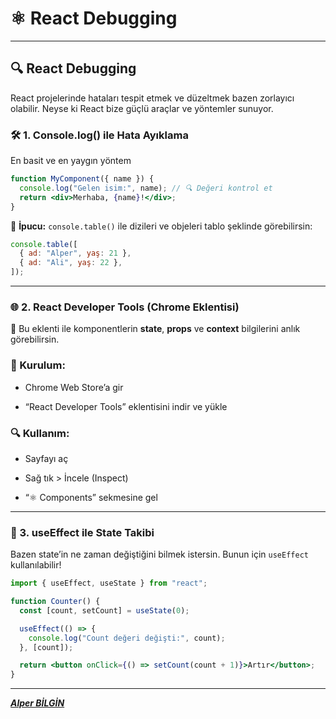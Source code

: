 # ⚛️ React Debugging

---

## 🔍 React Debugging

React projelerinde hataları tespit etmek ve düzeltmek bazen zorlayıcı olabilir. Neyse ki React bize güçlü araçlar ve yöntemler sunuyor.

### 🛠️ 1. **Console.log() ile Hata Ayıklama**

En basit ve en yaygın yöntem

```jsx
function MyComponent({ name }) {
  console.log("Gelen isim:", name); // 🔍 Değeri kontrol et
  return <div>Merhaba, {name}!</div>;
}
```

🧠 **İpucu:** `console.table()` ile dizileri ve objeleri tablo şeklinde görebilirsin:

```jsx
console.table([
  { ad: "Alper", yaş: 21 },
  { ad: "Ali", yaş: 22 },
]);
```

---

### 🌐 2. **React Developer Tools (Chrome Eklentisi)**

🧩 Bu eklenti ile komponentlerin **state**, **props** ve **context** bilgilerini anlık görebilirsin.

### 🔧 Kurulum:

- Chrome Web Store’a gir

- “React Developer Tools” eklentisini indir ve yükle

### 🔍 Kullanım:

- Sayfayı aç

- Sağ tık > İncele (Inspect)

- “⚛️ Components” sekmesine gel

---

### 🧪 3. **useEffect ile State Takibi**

Bazen state’in ne zaman değiştiğini bilmek istersin. Bunun için `useEffect` kullanılabilir!

```jsx
import { useEffect, useState } from "react";

function Counter() {
  const [count, setCount] = useState(0);

  useEffect(() => {
    console.log("Count değeri değişti:", count);
  }, [count]);

  return <button onClick={() => setCount(count + 1)}>Artır</button>;
}
```

---

**_[Alper BİLGİN](https://github.com/Alper-Bilgin)_**
